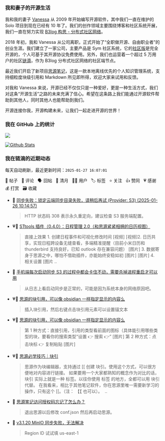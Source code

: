 ### 我和妻子的开源生活

我和我的妻子 [Vanessa](https://github.com/Vanessa219) 从 2009 年开始编写开源软件，其中我们一直在维护的 Solo 项目到现在已经有 10 年了。我们的创作领域主要围绕博客和社区系统开展，我们一直在努力实现 [B3log 构思 - 分布式社区网络](https://ld246.com/article/1546941897596)。

2018 年初，我和 Vanessa 从公司离职，正式开始了“全职做开源、自由职业者”的创业生涯。我们建立了一家公司，主要产品是 Sym 社区系统，它的[社区版](https://github.com/88250/symphony)是完全开源的，个人可基于其开源协议免费使用。另外，我们也运营着一个超过 5 万用户的社区[链滴](https://ld246.com)，作为 B3log 分布式社区网络的社区端节点。

最近我们开启了新项目[思源笔记](https://github.com/siyuan-note/siyuan)，这是一款本地离线优先的个人知识管理系统，支持细粒度块级引用和 Markdown 所见即所得，欢迎大家来试用和反馈。

对我和 Vanessa 来说，开源已经不仅仅只是一种爱好，更是一种生活方式，我们对这条“开源生活”之路的未来充满了信心。希望在这条路上我们能通过开源软件帮助到其他人，同时其他人也能帮助到我们。

开源连接你我，开源构建未来，让我们一起走进开源的世界！

### 我在 GitHub 上的统计

<a title="Hits" target="_blank" href="https://github.com/88250/88250"><img src="https://hits.b3log.org/88250/88250.svg"></a>

[![Github Stats](https://github-readme-stats.vercel.app/api?username=88250&theme=tokyonight&show_icons=true)](https://github.com/88250)

<!--events start -->

### 我在链滴的近期动态

每天自动刷新，最近更新时间：`2025-01-27 16:07:01`

📝 帖子 &nbsp; 💬 评论 &nbsp; 🗣 回帖 &nbsp; 🌙 清月 &nbsp; 👨‍💻 用户 &nbsp; 🏷️ 标签 &nbsp; ⭐️ 关注 &nbsp; 👍 赞同 &nbsp; 💗 感谢 &nbsp; 💰 打赏 &nbsp; 🗃 收藏

* 💬 [同步失败：锁定云端同步目录失败，请稍后再试 (Provider: S3) (2025-01-26 10:14:57)](https://ld246.com/article/1737857846635/comment/1737858374115#comments)

  > HTTP 状态码 308 表示永久重定向，建议检查 S3 服务端配置。
* 💗📝 [STtools 插件（0.4.0）：日程管理 2.0（和思源紧紧相拥的日历视图）](https://ld246.com/article/1737464243546)

  > 直接上效果 1. 创建日程事件和可视化修改时间 [视频] [视频]2. 日历共享，实现日程跨设备无缝查看，多端精准提醒（目前小米日历和 thunderbird 支持良好，已知 outlook 存在兼容问题） [图片] 3. 数据寄身于思源之中，哪怕不借助插件，亦能始终安稳如初 [图片] [图片] 4. 相关设置 [图片 ..
* 💬 [手机端每次启动同步 S3 的过程中都会卡住不动，需要杀掉进程重启才可以用](https://ld246.com/article/1737079043975/comment/1737373815650#comments)

  > 从日志上看启动同步是正常的，可能是因为系统本身的网络原因吧。
* 💗💬 [思源的块引用，可以像 obsidian 一样指定显示的内容么](https://ld246.com/article/1737289654570/comment/1737289744842#comments)

  > 插入块引用，然后右键点击块引用元素可以设置锚文本
* 💗💬 [思源的块引用，可以像 obsidian 一样指定显示的内容么](https://ld246.com/article/1737289654570/comment/1737301749618#comments)

  > 第 1 种方式：直接引用，引用的类型看前面的图标（具体能引用哪些类型的块，要看你的搜索类型“设置 👉 搜索 👉” [图片] 第 2 种方式：点击块标 👉 复制粘贴 [图片]
* 💗📝 [思源必学技巧｜块引](https://ld246.com/article/1737294708318)

  > 思源作为块编辑器，支持通过 [[ 创建 块引。使用这个方式，可以很方便地对内容进行链接。 如果要用一个大家都熟知的概念作为对比的话，块引 实际上就是一种 标签。以往你使用 标签 的地方，全都可以用 块引 代替。 在我看来，相比于其他笔记软件，你在思源里唯一需要新学习的操作，只有这个 [[。（注： 【【 也可以）。 ‍  ..
* 💬 [思源笔记访问授权码忘记了怎么办？](https://ld246.com/article/1646638143965/comment/1737299336887#comments)

  > 退出思源以后修改 conf.json 然后再启动思源。
* 💬 [v3.1.20 MinIO 同步失败，无法解决](https://ld246.com/article/1737182263769/comment/1737192061607#comments)

  > Region ID 试试填 us-east-1


<!--events end -->
